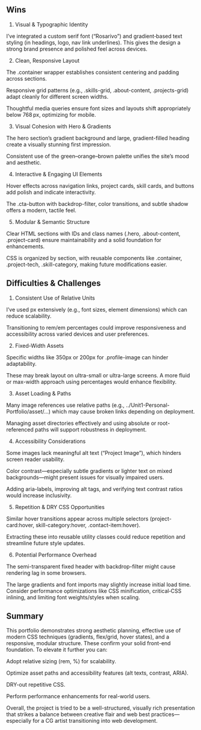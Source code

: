 ## Wins
1. Visual & Typographic Identity

I’ve integrated a custom serif font (“Rosarivo”) and gradient‑based text styling (in headings, logo, nav link underlines). This gives the design a strong brand presence and polished feel across devices.

2. Clean, Responsive Layout

The .container wrapper establishes consistent centering and padding across sections.

Responsive grid patterns (e.g., .skills-grid, .about-content, .projects-grid) adapt cleanly for different screen widths.

Thoughtful media queries ensure font sizes and layouts shift appropriately below 768 px, optimizing for mobile.

3. Visual Cohesion with Hero & Gradients

The hero section’s gradient background and large, gradient-filled heading create a visually stunning first impression.

Consistent use of the green–orange–brown palette unifies the site’s mood and aesthetic.

4. Interactive & Engaging UI Elements

Hover effects across navigation links, project cards, skill cards, and buttons add polish and indicate interactivity.

The .cta-button with backdrop-filter, color transitions, and subtle shadow offers a modern, tactile feel.

5. Modular & Semantic Structure

Clear HTML sections with IDs and class names (.hero, .about-content, .project-card) ensure maintainability and a solid foundation for enhancements.

CSS is organized by section, with reusable components like .container, .project-tech, .skill-category, making future modifications easier.

## Difficulties & Challenges
1. Consistent Use of Relative Units

I’ve used px extensively (e.g., font sizes, element dimensions) which can reduce scalability.

Transitioning to rem/em percentages could improve responsiveness and accessibility across varied devices and user preferences.

2. Fixed-Width Assets

Specific widths like 350px or 200px for .profile-image can hinder adaptability.

These may break layout on ultra-small or ultra-large screens. A more fluid or max-width approach using percentages would enhance flexibility.

3. Asset Loading & Paths

Many image references use relative paths (e.g., ../Unit1-Personal-Portfolio/asset/...) which may cause broken links depending on deployment.

Managing asset directories effectively and using absolute or root-referenced paths will support robustness in deployment.

4. Accessibility Considerations

Some images lack meaningful alt text (“Project Image”), which hinders screen reader usability.

Color contrast—especially subtle gradients or lighter text on mixed backgrounds—might present issues for visually impaired users.

Adding aria-labels, improving alt tags, and verifying text contrast ratios would increase inclusivity.

5. Repetition & DRY CSS Opportunities

Similar hover transitions appear across multiple selectors (project-card:hover, skill-category:hover, .contact-item:hover).

Extracting these into reusable utility classes could reduce repetition and streamline future style updates.

6. Potential Performance Overhead

The semi-transparent fixed header with backdrop-filter might cause rendering lag in some browsers.

The large gradients and font imports may slightly increase initial load time. Consider performance optimizations like CSS minification, critical‑CSS inlining, and limiting font weights/styles when scaling.

## Summary
This portfolio demonstrates strong aesthetic planning, effective use of modern CSS techniques (gradients, flex/grid, hover states), and a responsive, modular structure. These confirm your solid front-end foundation. To elevate it further you can:

Adopt relative sizing (rem, %) for scalability.

Optimize asset paths and accessibility features (alt texts, contrast, ARIA).

DRY-out repetitive CSS.

Perform performance enhancements for real-world users.

Overall, the project is tried to be a well-structured, visually rich presentation that strikes a balance between creative flair and web best practices—especially for a CG artist transitioning into web development. 